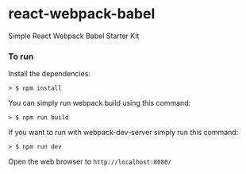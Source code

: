 # react-webpack-babel
Simple React Webpack Babel Starter Kit


### To run

Install the dependencies:

```
> $ npm install
```

You can simply run webpack build using this command: 

```
> $ npm run build
```

If you want to run with webpack-dev-server simply run this command: 

```
> $ npm run dev
```

Open the web browser to `http://localhost:8080/`
